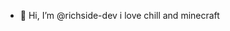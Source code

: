 - 👋 Hi, I’m @richside-dev
i love chill and minecraft
<!---
richside-dev/richside-dev is a ✨ special ✨ repository because its `README.md` (this file) appears on your GitHub profile.
You can click the Preview link to take a look at your changes.
--->

